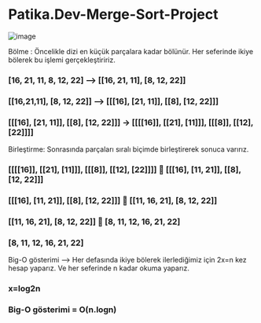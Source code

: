 # Patika.Dev-Merge-Sort-Project
![image](https://github.com/muratoztin/Patika.Dev-Merge-Sort-Project/assets/111575893/20027d02-e3f0-4c33-9f67-9a7fb87e4909)

Bölme : Öncelikle dizi en küçük parçalara kadar bölünür. Her seferinde ikiye bölerek bu işlemi gerçekleştiririz.
### 	[16, 21, 11, 8, 12, 22] --> [[16, 21, 11], [8, 12, 22]]
### 	[[16,21,11], [8, 12, 22]] --> [[[16], [21, 11]], [[8], [12, 22]]]
### 	[[[16], [21, 11]], [[8], [12, 22]]] -> [[[[16]], [[21], [11]]], [[[8]], [[12],[22]]]]
Birleştirme: Sonrasında parçaları sıralı biçimde birleştirerek sonuca varırız.
### 	[[[[16]], [[21], [11]]], [[[8]], [[12], [22]]]]      [[[16], [11, 21]], [[8], [12, 22]]]
### 	[[[16], [11, 21]], [[8], [12, 22]]] 		 	[[11, 16, 21], [8, 12, 22]]
### 	[[11, 16, 21], [8, 12, 22]] 				 [8, 11, 12, 16, 21, 22]
###   [8, 11, 12, 16, 21, 22]
Big-O gösterimi --> Her defasında ikiye bölerek ilerlediğimiz için 2x=n kez hesap yaparız. Ve her seferinde n kadar okuma yaparız.
### x=log2n	
### Big-O gösterimi = O(n.logn)
